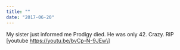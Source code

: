 ```yaml
---
title: ""
date: "2017-06-20"
---
```


My sister just informed me Prodigy died. He was only 42. Crazy. RIP \[youtube https://youtu.be/bvCp-N-9JEw\]

